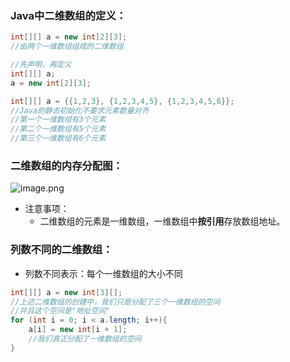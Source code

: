 ### Java中二维数组的定义：
```java
int[][] a = new int[2][3];
//由两个一维数组组成的二维数组

//先声明，再定义
int[][] a;
a = new int[2][3];
```
```java
int[][] a = {{1,2,3}, {1,2,3,4,5}, {1,2,3,4,5,6}};
//Java的静态初始化不要求元素数量对齐
//第一个一维数组有3个元素
//第二个一维数组有5个元素
//第三个一维数组有6个元素
```
### 二维数组的内存分配图：
![image.png](https://cdn.nlark.com/yuque/0/2024/png/35940756/1720858297082-f99bf701-59cc-4bc1-b041-e59976c122c5.png#averageHue=%23fdfdfd&clientId=u1ad4edc0-932b-4&from=paste&height=307&id=uba7486a6&originHeight=613&originWidth=823&originalType=binary&ratio=2&rotation=0&showTitle=false&size=17178&status=done&style=none&taskId=u5cbda601-1d08-46d2-9f56-0bf62e5a3ca&title=&width=411.5)

- 注意事项：
   - 二维数组的元素是一维数组，一维数组中**按引用**存放数组地址。
### 列数不同的二维数组：

- 列数不同表示：每个一维数组的大小不同
```java
int[][] a = new int[3][];
//上述二维数组的创建中，我们只是分配了三个一维数组的空间
//并且这个空间是"地址空间"
for (int i = 0; i < a.length; i++){
    a[i] = new int[i + 1];
    //我们真正分配了一维数组的空间
}
```
